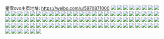 瞿雪ovo主页地址: https://weibo.com/u/5970871000 
![](https://wx4.sinaimg.cn/mw2000/006w5aiYgy1h7rbs0fkztj314v15bto9.jpg) 
![](https://wx4.sinaimg.cn/mw2000/006w5aiYgy1h7rbs99ippj31sc2dshdt.jpg) 
![](https://wx4.sinaimg.cn/mw2000/006w5aiYgy1h7rbsa03qhj30u00smq9m.jpg) 
![](https://wx4.sinaimg.cn/mw2000/006w5aiYgy1h7rbsb4u97j30u0140106.jpg) 
![](https://wx4.sinaimg.cn/mw2000/006w5aiYgy1h7rbsbpf0sj30u0140tee.jpg) 
![](https://wx4.sinaimg.cn/mw2000/006w5aiYgy1h7khwovt6kj30ty13yq8e.jpg) 
![](https://wx4.sinaimg.cn/mw2000/006w5aiYgy1h7khwtjan0j32c53401ky.jpg) 
![](https://wx4.sinaimg.cn/mw2000/006w5aiYgy1h7khwv6qc4j30uc14hnai.jpg) 
![](https://wx4.sinaimg.cn/mw2000/006w5aiYgy1h7khx14lozj30u2142dkg.jpg) 
![](https://wx4.sinaimg.cn/mw2000/006w5aiYgy1h7ja0x68axj315n1vpb29.jpg) 
![](https://wx4.sinaimg.cn/mw2000/006w5aiYgy1h624ov8wfqj31nj27fnpd.jpg) 
![](https://wx4.sinaimg.cn/mw2000/006w5aiYgy1h624owi30tj31q027thdt.jpg) 
![](https://wx4.sinaimg.cn/mw2000/006w5aiYgy1h624oxi263j316y1jy1kx.jpg) 
![](https://wx4.sinaimg.cn/mw2000/006w5aiYgy1h624oywqkwj31z72j7x6p.jpg) 
![](https://wx4.sinaimg.cn/mw2000/006w5aiYgy1h624p3a5lnj31241qsmxp.jpg) 
![](https://wx4.sinaimg.cn/mw2000/006w5aiYgy1h624p0inhoj31ra2ceqv5.jpg) 
![](https://wx4.sinaimg.cn/mw2000/006w5aiYgy1h624osq0glj31eu23nhdt.jpg) 
![](https://wx4.sinaimg.cn/mw2000/006w5aiYgy1h624p2fl75j32992w21ky.jpg) 
![](https://wx4.sinaimg.cn/mw2000/006w5aiYgy1h624p4lrfaj31lw24gdhy.jpg) 
![](https://wx4.sinaimg.cn/mw2000/006w5aiYgy1h4c6y3wfxrj31o02804qq.jpg) 
![](https://wx4.sinaimg.cn/mw2000/006w5aiYgy1h3y41ms0jnj31v31v3qv5.jpg) 
![](https://wx4.sinaimg.cn/mw2000/006w5aiYgy1h3y41lffypj31wn1wnu0x.jpg) 
![](https://wx4.sinaimg.cn/mw2000/006w5aiYgy1h3y41noaxoj31mg1mg7wh.jpg) 
![](https://wx4.sinaimg.cn/mw2000/006w5aiYgy1h3y41okslaj31jv1jve81.jpg) 
![](https://wx4.sinaimg.cn/mw2000/006w5aiYgy1h2b64rkp2fj30ty1dqe5q.jpg) 
![](https://wx4.sinaimg.cn/mw2000/006w5aiYgy1h2b64suob3j31mp2otb2a.jpg) 
![](https://wx4.sinaimg.cn/mw2000/006w5aiYgy1h2b64ptd04j31lr2nvb2a.jpg) 
![](https://wx4.sinaimg.cn/mw2000/006w5aiYgy1h1h0c04iomj31d21d27tr.jpg) 
![](https://wx4.sinaimg.cn/mw2000/006w5aiYgy1h1h0bzgz5hj30u014015y.jpg) 
![](https://wx4.sinaimg.cn/mw2000/006w5aiYgy1h1h0c0nid7j30u0140k0h.jpg) 
![](https://wx4.sinaimg.cn/mw2000/006w5aiYgy1h1h0c157fgj31400u012j.jpg) 
![](https://wx4.sinaimg.cn/mw2000/006w5aiYgy1h0knjn26tcj31o01wlb29.jpg) 
![](https://wx4.sinaimg.cn/mw2000/006w5aiYgy1h0knjob55nj31o01rv7wh.jpg) 
![](https://wx4.sinaimg.cn/mw2000/006w5aiYgy1h0cz3wb6b9j30vz1iunlu.jpg) 
![](https://wx4.sinaimg.cn/mw2000/006w5aiYgy1h0cz3vix3wj310u1makhc.jpg) 
![](https://wx4.sinaimg.cn/mw2000/006w5aiYgy1h0cz3za3aaj324r24rb2b.jpg) 
![](https://wx4.sinaimg.cn/mw2000/006w5aiYgy1h0cz40e2juj31wg1wfe81.jpg) 
![](https://wx4.sinaimg.cn/mw2000/006w5aiYgy1gzm2fx6jwdj31jk1jk1kx.jpg) 
![](https://wx4.sinaimg.cn/mw2000/006w5aiYgy1gzlxks4661j320h20hhdt.jpg) 
![](https://wx4.sinaimg.cn/mw2000/006w5aiYgy1gzlxkt1k8nj31x71x7hdt.jpg) 
![](https://wx4.sinaimg.cn/mw2000/006w5aiYgy1gzlxkv729qj329p29pu0x.jpg) 
![](https://wx4.sinaimg.cn/mw2000/006w5aiYgy1gzlxkw9jycj32c02bzu0x.jpg) 
![](https://wx4.sinaimg.cn/mw2000/006w5aiYgy1gzlxkr2pwzj320i20hb29.jpg) 
![](https://wx4.sinaimg.cn/mw2000/006w5aiYgy1gzc2kb3d59j33402c0qv7.jpg) 
![](https://wx4.sinaimg.cn/mw2000/006w5aiYgy1gzc2kdiyptj33402c07wk.jpg) 
![](https://wx4.sinaimg.cn/mw2000/006w5aiYgy1gz6nq8nyubj32c02c07wi.jpg) 
![](https://wx4.sinaimg.cn/mw2000/006w5aiYgy1gz6nqb09s7j32c02c01kz.jpg) 
![](https://wx4.sinaimg.cn/mw2000/006w5aiYgy1gz6nqc92zij33402c0hdt.jpg) 
![](https://wx4.sinaimg.cn/mw2000/006w5aiYgy1gz6nqej3w4j31o0280x6p.jpg) 
![](https://wx4.sinaimg.cn/mw2000/006w5aiYgy1gz6nqcw6baj30u0140wkp.jpg) 
![](https://wx4.sinaimg.cn/mw2000/006w5aiYgy1gz1kplfwauj31o02807wh.jpg) 
![](https://wx4.sinaimg.cn/mw2000/006w5aiYgy1gz1kpsnh6pj31o0280e81.jpg) 
![](https://wx4.sinaimg.cn/mw2000/006w5aiYgy1gy9t680sfaj31oo1ooe81.jpg) 
![](https://wx4.sinaimg.cn/mw2000/006w5aiYgy1gy9t61rasrj31lz1lyb29.jpg) 
![](https://wx4.sinaimg.cn/mw2000/006w5aiYgy1gy9t5to5u8j31ml1mkhdt.jpg) 
![](https://wx4.sinaimg.cn/mw2000/006w5aiYgy1gy9t6fvmi1j31l51l5hdt.jpg) 
![](https://wx4.sinaimg.cn/mw2000/006w5aiYgy1gy8ompswrwj31o02804qp.jpg) 
![](https://wx4.sinaimg.cn/mw2000/006w5aiYgy1gy2ja8uqiwj32rc2byb2b.jpg) 
![](https://wx4.sinaimg.cn/mw2000/006w5aiYgy1gy2ja6rghqj31400u0ai4.jpg) 
![](https://wx4.sinaimg.cn/mw2000/006w5aiYgy1gy2jaap68rj31o61o6b2a.jpg) 
![](https://wx4.sinaimg.cn/mw2000/006w5aiYgy1gy2jac4nplj31r01qzx6p.jpg) 
![](https://wx4.sinaimg.cn/mw2000/006w5aiYgy1gy2jadqqudj30v90v9gpc.jpg) 
![](https://wx4.sinaimg.cn/mw2000/006w5aiYgy1gy2jahextnj33402c07wi.jpg) 
![](https://wx4.sinaimg.cn/mw2000/006w5aiYgy1gxxx62xjw4j30sg0sfjuv.jpg) 
![](https://wx4.sinaimg.cn/mw2000/006w5aiYgy1gxxx63jug8j30sg0sgdjs.jpg) 
![](https://wx4.sinaimg.cn/mw2000/006w5aiYgy1gxxx62e52lj31gg1ggasi.jpg) 
![](https://wx4.sinaimg.cn/mw2000/006w5aiYgy1gxpx2tf8akj315t1jr4kh.jpg) 
![](https://wx4.sinaimg.cn/mw2000/006w5aiYgy1gxpx2un4l9j31eq1vne81.jpg) 
![](https://wx4.sinaimg.cn/mw2000/006w5aiYgy1gxpx2sfp4mj31ce1sjkjl.jpg) 
![](https://wx4.sinaimg.cn/mw2000/006w5aiYly1gxermg1fizj31i3203b29.jpg) 
![](https://wx4.sinaimg.cn/mw2000/006w5aiYly1gxermgj0cfj30u01hcdo1.jpg) 
![](https://wx4.sinaimg.cn/mw2000/006w5aiYgy1gwdtylnxmej31o0280kjl.jpg) 
![](https://wx4.sinaimg.cn/mw2000/006w5aiYgy1gwdtymil57j31o0280b29.jpg) 
![](https://wx4.sinaimg.cn/mw2000/006w5aiYgy1gwblxw3r6zj31rs2d3kjl.jpg) 
![](https://wx4.sinaimg.cn/mw2000/006w5aiYgy1gwblxy8i0dj31ly25ahdt.jpg) 
![](https://wx4.sinaimg.cn/mw2000/006w5aiYgy1gwblxvd8rtj31lx257e81.jpg) 
![](https://wx4.sinaimg.cn/mw2000/006w5aiYgy1gwblxzefdgj31y72lk4qq.jpg) 
![](https://wx4.sinaimg.cn/mw2000/006w5aiYgy1guq7qvpibvj61400u0jz302.jpg) 
![](https://wx4.sinaimg.cn/mw2000/006w5aiYgy1gup43l57m3j60u00u0grb02.jpg) 
![](https://wx4.sinaimg.cn/mw2000/006w5aiYgy1gup43moaguj60u00u07as02.jpg) 
![](https://wx4.sinaimg.cn/mw2000/006w5aiYgy1gue4a0l9pxj60u0140qb802.jpg) 
![](https://wx4.sinaimg.cn/mw2000/006w5aiYgy1gue4a1u7vzj60u010746102.jpg) 
![](https://wx4.sinaimg.cn/mw2000/006w5aiYgy1gu89oz4dvjj60u01sywjl02.jpg) 
![](https://wx4.sinaimg.cn/mw2000/006w5aiYgy1gu89p4lg18j60u01sy7aj02.jpg) 
![](https://wx4.sinaimg.cn/mw2000/006w5aiYgy1gu89owm8puj60u01syted02.jpg) 
![](https://wx4.sinaimg.cn/mw2000/006w5aiYgy1gu0n501c0vj61jp228hdt02.jpg) 
![](https://wx4.sinaimg.cn/mw2000/006w5aiYgy1gu0n511pcxj61fx1yjhdt02.jpg) 
![](https://wx4.sinaimg.cn/mw2000/006w5aiYgy1gu0n4z5zjej61o0280npd02.jpg) 
![](https://wx4.sinaimg.cn/mw2000/006w5aiYgy1gu0n52329ij61o021ukjl02.jpg) 
